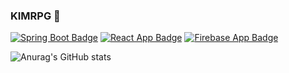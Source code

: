 ### KIMRPG 👋 

<!--
**KimRPG/KimRPG** is a ✨ _special_ ✨ repository because its `README.md` (this file) appears on your GitHub profile.

Here are some ideas to get you started:

- 🔭 I’m currently working on ...
- 🌱 I’m currently learning ...
- 👯 I’m looking to collaborate on ...
- 🤔 I’m looking for help with ...
- 💬 Ask me about ...
- 📫 How to reach me: ...
- 😄 Pronouns: ...
- ⚡ Fun fact: ...
-->
[![Spring Boot Badge](https://img.shields.io/badge/SpringBoot-6DB33F?style=flat&logo=springboot&logoColor=white)](https://github.com/Club-PARD/WebETA_server.git)
[![React App Badge](https://img.shields.io/badge/React%20App-61DAFB?style=flat&logo=react&logoColor=white)](https://github.com/Club-PARD/Hi5_DotZip.git)
[![Firebase App Badge](https://img.shields.io/badge/Firebase%20App-FFCA28?style=flat&logo=firebase&logoColor=white)](https://github.com/Club-PARD/Hi5_DotZip.git)


![Anurag's GitHub stats](https://github-readme-stats.vercel.app/api?username=KimRPG&show_icons=true&theme=default)




